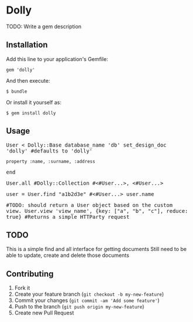 # Dolly

TODO: Write a gem description

## Installation

Add this line to your application's Gemfile:

    gem 'dolly'

And then execute:

    $ bundle

Or install it yourself as:

    $ gem install dolly

## Usage

<tt>
  User < Dolly::Base
    database_name 'db'
    set_design_doc 'dolly' #defaults to 'dolly'

    property :name, :surname, :address
  end

  User.all #Dolly::Collection #<#User...>, <#User...>

  user = User.find "a1b2d3e" #<#User...>
  user.name

  #TODO: should return a User object based on the custom view.
  User.view 'view_name', {key: ["a", "b", "c"], reduce: true} #Returns a simple HTTParty request
</tt>



## TODO
  This is a simple find and all interface for getting documents
  Still need to be able to update, create and delete those documents

## Contributing

1. Fork it
2. Create your feature branch (`git checkout -b my-new-feature`)
3. Commit your changes (`git commit -am 'Add some feature'`)
4. Push to the branch (`git push origin my-new-feature`)
5. Create new Pull Request
